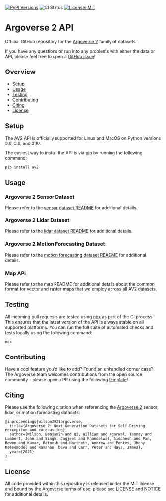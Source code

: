 [![PyPI Versions](https://img.shields.io/pypi/pyversions/av2)](https://pypi.org/project/av2/)
![CI Status](https://github.com/argoai/argoverse2-api/actions/workflows/ci.yml/badge.svg)
[![License: MIT](https://img.shields.io/badge/License-MIT-yellow.svg)](./LICENSE)

# Argoverse 2 API

Official GitHub repository for the [Argoverse 2](https://www.argoverse.org) family of datasets.

If you have any questions or run into any problems with either the data or API, please feel free to open a [GitHub issue](https://github.com/argoai/argoverse2-api/issues)!

## Overview

- [Setup](#setup)
- [Usage](#usage)
- [Testing](#testing-automation)
- [Contributing](#contributing)
- [Citing](#citing)
- [License](#license)

## Setup

The AV2 API is officially supported for Linux and MacOS on Python versions 3.8, 3.9, and 3.10.

The easiest way to install the API is via [pip](https://pypi.org/project/av2/) by running the following command:

```bash
pip install av2
```

## Usage

### Argoverse 2 Sensor Dataset

Please refer to the [sensor dataset README](src/av2/datasets/sensor/README.md) for additional details.

### Argoverse 2 Lidar Dataset

Please refer to the [lidar dataset README](src/av2/datasets/lidar/README.md) for additional details.

### Argoverse 2 Motion Forecasting Dataset

Please refer to the [motion forecasting dataset README](src/av2/datasets/motion_forecasting/README.md) for additional details.

### Map API

Please refer to the [map README](src/av2/map/README.md) for additional details about the common format for vector and
raster maps that we employ across all AV2 datasets.

## Testing

All incoming pull requests are tested using [nox](https://nox.thea.codes/en/stable/) as
part of the CI process. This ensures that the latest version of the API is always stable on all supported platforms. You
can run the full suite of automated checks and tests locally using the following command:

```bash
nox
```

## Contributing

Have a cool feature you'd like to add? Found an unhandled corner case? The Argoverse team welcomes contributions from
the open source community - please open a PR using the following [template](.github/pull_request_template.md)!

## Citing

Please use the following citation when referencing the [Argoverse 2](https://openreview.net/pdf?id=vKQGe36av4k) sensor, lidar, or motion forecasting datasets:

```
@inproceedings{wilson2021argoverse,
  title={Argoverse 2: Next Generation Datasets for Self-Driving Perception and Forecasting},
  author={Wilson, Benjamin and Qi, William and Agarwal, Tanmay and Lambert, John and Singh, Jagjeet and Khandelwal, Siddhesh and Pan, Bowen and Kumar, Ratnesh and Hartnett, Andrew and Pontes, Jhony Kaesemodel and Ramanan, Deva and Carr, Peter and Hays, James},
  year={2021}
}
```

## License

All code provided within this repository is released under the MIT license and bound by the Argoverse terms of use,
please see [LICENSE](LICENSE) and [NOTICE](NOTICE) for additional details.
